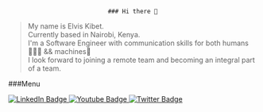                                 ### Hi there 👋

 > <p> My name is Elvis Kibet. <br>
 > Currently based in Nairobi, Kenya.  <br>
 > I'm a Software Engineer with communication skills for both humans👨‍👩‍👧 && machines🚀 <br />
 > I look forward to joining a remote team and becoming an integral part of a team. </p>


###Menu
             
             
             
             
             
             
             
   <div id="badges">
                      <a href="your-linkedin-URL">
                  <img src="https://img.shields.io/badge/LinkedIn-blue?style=for-the-badge&logo=linkedin&logoColor=white" alt="LinkedIn Badge"/>
                      </a>
                                     <a href="your-youtube-URL">
             <img src="https://img.shields.io/badge/YouTube-red?style=for-the-badge&logo=youtube&logoColor=white" alt="Youtube Badge"/>
                      </a>
                     <a href="your-twitter-URL">
                <img src="https://img.shields.io/badge/Twitter-blue?style=for-the-badge&logo=twitter&logoColor=white" alt="Twitter Badge"/>
                </a>
          </div>
             
             
             
             
             

               
